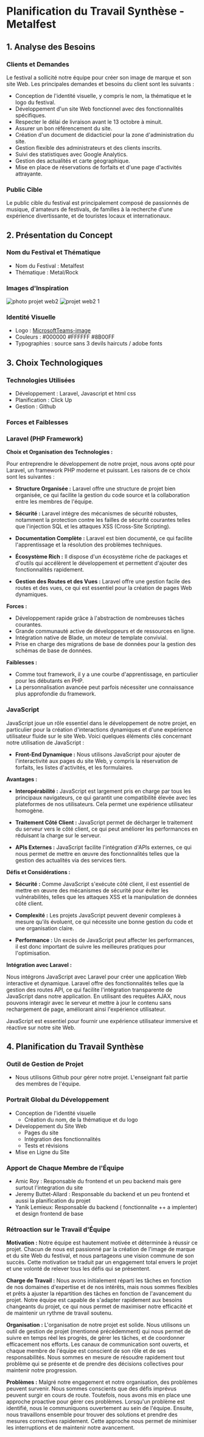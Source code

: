 # Planification du Travail Synthèse - Metalfest

## 1. Analyse des Besoins

### Clients et Demandes
Le festival a sollicité notre équipe pour créer son image de marque et son site Web. Les principales demandes et besoins du client sont les suivants :
- Conception de l'identité visuelle, y compris le nom, la thématique et le logo du festival.
- Développement d'un site Web fonctionnel avec des fonctionnalités spécifiques.
- Respecter le délai de livraison avant le 13 octobre à minuit.
- Assurer un bon référencement du site.
- Création d'un document de didacticiel pour la zone d'administration du site.
- Gestion flexible des administrateurs et des clients inscrits.
- Suivi des statistiques avec Google Analytics.
- Gestion des actualités et carte géographique.
- Mise en place de réservations de forfaits et d'une page d'activités attrayante.

### Public Cible
Le public cible du festival est principalement composé de passionnés de musique, d'amateurs de festivals, de familles à la recherche d'une expérience divertissante, et de touristes locaux et internationaux.

## 2. Présentation du Concept

### Nom du Festival et Thématique
- Nom du Festival : Metalfest
- Thématique : Metal/Rock

### Images d'Inspiration

![photo projet web2](https://github.com/jeremyba123/ProjetWeb2/assets/116196369/d8be8f77-4469-4eae-ab96-608ce515db21)
![projet web2 1](https://github.com/jeremyba123/ProjetWeb2/assets/116196369/b9824a9b-e60e-44ac-a667-cb61ba133b49)


### Identité Visuelle
- Logo : [MicrosoftTeams-image](https://github.com/jeremyba123/ProjetWeb2/assets/116196369/f61ba64f-5c3d-4603-b42b-e479fb9c7812)
- Couleurs : #000000 #FFFFFF #8B00FF
- Typographies : source sans 3 devils haircuts / adobe fonts

## 3. Choix Technologiques

### Technologies Utilisées
- Développement : Laravel, Javascript et html css
- Planification : Click Up
- Gestion : Github

### Forces et Faiblesses
### Laravel (PHP Framework)

**Choix et Organisation des Technologies :**

Pour entreprendre le développement de notre projet, nous avons opté pour Laravel, un framework PHP moderne et puissant. Les raisons de ce choix sont les suivantes :

- **Structure Organisée :** Laravel offre une structure de projet bien organisée, ce qui facilite la gestion du code source et la collaboration entre les membres de l'équipe.

- **Sécurité :** Laravel intègre des mécanismes de sécurité robustes, notamment la protection contre les failles de sécurité courantes telles que l'injection SQL et les attaques XSS (Cross-Site Scripting).

- **Documentation Complète :** Laravel est bien documenté, ce qui facilite l'apprentissage et la résolution des problèmes techniques.

- **Écosystème Rich :** Il dispose d'un écosystème riche de packages et d'outils qui accélèrent le développement et permettent d'ajouter des fonctionnalités rapidement.

- **Gestion des Routes et des Vues :** Laravel offre une gestion facile des routes et des vues, ce qui est essentiel pour la création de pages Web dynamiques.

**Forces :**

- Développement rapide grâce à l'abstraction de nombreuses tâches courantes.
- Grande communauté active de développeurs et de ressources en ligne.
- Intégration native de Blade, un moteur de template convivial.
- Prise en charge des migrations de base de données pour la gestion des schémas de base de données.

**Faiblesses :**

- Comme tout framework, il y a une courbe d'apprentissage, en particulier pour les débutants en PHP.
- La personnalisation avancée peut parfois nécessiter une connaissance plus approfondie du framework.

### JavaScript

JavaScript joue un rôle essentiel dans le développement de notre projet, en particulier pour la création d'interactions dynamiques et d'une expérience utilisateur fluide sur le site Web. Voici quelques éléments clés concernant notre utilisation de JavaScript :

- **Front-End Dynamique :** Nous utilisons JavaScript pour ajouter de l'interactivité aux pages du site Web, y compris la réservation de forfaits, les listes d'activités, et les formulaires.

**Avantages :**

- **Interopérabilité :** JavaScript est largement pris en charge par tous les principaux navigateurs, ce qui garantit une compatibilité élevée avec les plateformes de nos utilisateurs. Cela permet une expérience utilisateur homogène.

- **Traitement Côté Client :** JavaScript permet de décharger le traitement du serveur vers le côté client, ce qui peut améliorer les performances en réduisant la charge sur le serveur.

- **APIs Externes :** JavaScript facilite l'intégration d'APIs externes, ce qui nous permet de mettre en œuvre des fonctionnalités telles que la gestion des actualités via des services tiers.

**Défis et Considérations :**

- **Sécurité :** Comme JavaScript s'exécute côté client, il est essentiel de mettre en œuvre des mécanismes de sécurité pour éviter les vulnérabilités, telles que les attaques XSS et la manipulation de données côté client.

- **Complexité :** Les projets JavaScript peuvent devenir complexes à mesure qu'ils évoluent, ce qui nécessite une bonne gestion du code et une organisation claire.

- **Performance :** Un excès de JavaScript peut affecter les performances, il est donc important de suivre les meilleures pratiques pour l'optimisation.

**Intégration avec Laravel :**

Nous intégrons JavaScript avec Laravel pour créer une application Web interactive et dynamique. Laravel offre des fonctionnalités telles que la gestion des routes API, ce qui facilite l'intégration transparente de JavaScript dans notre application. En utilisant des requêtes AJAX, nous pouvons interagir avec le serveur et mettre à jour le contenu sans rechargement de page, améliorant ainsi l'expérience utilisateur.

JavaScript est essentiel pour fournir une expérience utilisateur immersive et réactive sur notre site Web.

## 4. Planification du Travail Synthèse

### Outil de Gestion de Projet
- Nous utilisons Github pour gérer notre projet. L'enseignant fait partie des membres de l'équipe.

### Portrait Global du Développement
- Conception de l'identité visuelle
  - Création du nom, de la thématique et du logo
- Développement du Site Web
  - Pages du site
  - Intégration des fonctionnalités
  - Tests et révisions
- Mise en Ligne du Site


### Apport de Chaque Membre de l'Équipe
- Amic Roy : Responsable du frontend et un peu backend mais gere surtout l'integration du site 
- Jeremy Buttet-Allard : Responsable du backend et un peu frontend et aussi la planification du projet 
- Yanik Lemieux: Responsable du backend ( fonctionnalite ++ a implenter) et design frontend de base 

### Rétroaction sur le Travail d'Équipe
**Motivation :** Notre équipe est hautement motivée et déterminée à réussir ce projet. Chacun de nous est passionné par la création de l'image de marque et du site Web du festival, et nous partageons une vision commune de son succès. Cette motivation se traduit par un engagement total envers le projet et une volonté de relever tous les défis qui se présentent.

**Charge de Travail :** Nous avons initialement réparti les tâches en fonction de nos domaines d'expertise et de nos intérêts, mais nous sommes flexibles et prêts à ajuster la répartition des tâches en fonction de l'avancement du projet. Notre équipe est capable de s'adapter rapidement aux besoins changeants du projet, ce qui nous permet de maximiser notre efficacité et de maintenir un rythme de travail soutenu.

**Organisation :** L'organisation de notre projet est solide. Nous utilisons un outil de gestion de projet (mentionné précédemment) qui nous permet de suivre en temps réel les progrès, de gérer les tâches, et de coordonner efficacement nos efforts. Les canaux de communication sont ouverts, et chaque membre de l'équipe est conscient de son rôle et de ses responsabilités. Nous sommes en mesure de résoudre rapidement tout problème qui se présente et de prendre des décisions collectives pour maintenir notre progression.

**Problèmes :** Malgré notre engagement et notre organisation, des problèmes peuvent survenir. Nous sommes conscients que des défis imprévus peuvent surgir en cours de route. Toutefois, nous avons mis en place une approche proactive pour gérer ces problèmes. Lorsqu'un problème est identifié, nous le communiquons ouvertement au sein de l'équipe. Ensuite, nous travaillons ensemble pour trouver des solutions et prendre des mesures correctives rapidement. Cette approche nous permet de minimiser les interruptions et de maintenir notre avancement.

